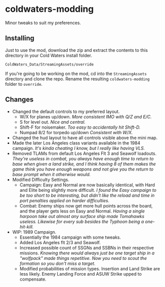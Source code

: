 # coldwaters-modding
Minor tweaks to suit my preferences.

## Installing

Just to use the mod, download the zip and extract the contents to this directory in your Cold Waters install folder.

    ColdWaters_Data/StreamingAssets/override

If you're going to be working on the mod, cd into the `StreamingAssets` directory and clone the repo.
Rename the resulting `coldwaters-modding` folder to `override`.

## Changes

* Changed the default controls to my preferred layout.
    - W/X for planes up/down. *More consistent IMO with Q/Z and E/C.*
    - S for level out. *Nice and central.*
    - Shift-F for noisemaker. *Too easy to accidentally hit Shift-D.*
    - Numpad 8/2 for torpedo up/down *Consistent with W/X.*
* Changed the hud layout to have all controls visible above the mini map.
* Made the later Los Angeles class variants available in the 1984 campaign. *It's kinda cheating I know, but I really like having VLS.*
* Removed TLAMs from default Los Angeles Flt 3 and Seawolf loadouts. *They're useless in combat, you always have enough time to return to base when given a land strike, and I think having 8 of them makes the game think you have enough weapons and not give you the return to base prompt when it otherwise would.*
* Modified Difficulty Settings.
    - Campaign: Easy and Normal are now basically identical, with Hard and Elite being slightly more difficult. *I found the Easy campaign to be too short to be interesting, but didn't like the reload and time in port penalties applied on harder difficulties.*
    - Combat: Enemy ships now get more hull points across the board, and the player gets less on Easy and Normal. *Having a single harpoon take out almost any surface ship made Tomahawks useless. Likewise for every sub besides the Typhoon being a one-hit-kill.*
* WIP: 1989 Campaign.
    - Essentially the 1984 campaign with some tweaks.
    - Added Los Angeles flt 2/3 and Seawolf.
    - Increased possible count of SSGNs and SSBNs in their respective missions. *Knowing there would always just be one target ship in a "wolfpack" made things repetitive. Now you need to scout the formation so you don't miss a target.*
    - Modified probabilities of mission types. Insertion and Land Strike are less likely. Enemy Landing Force and ASUW Strike upped to compensate.
